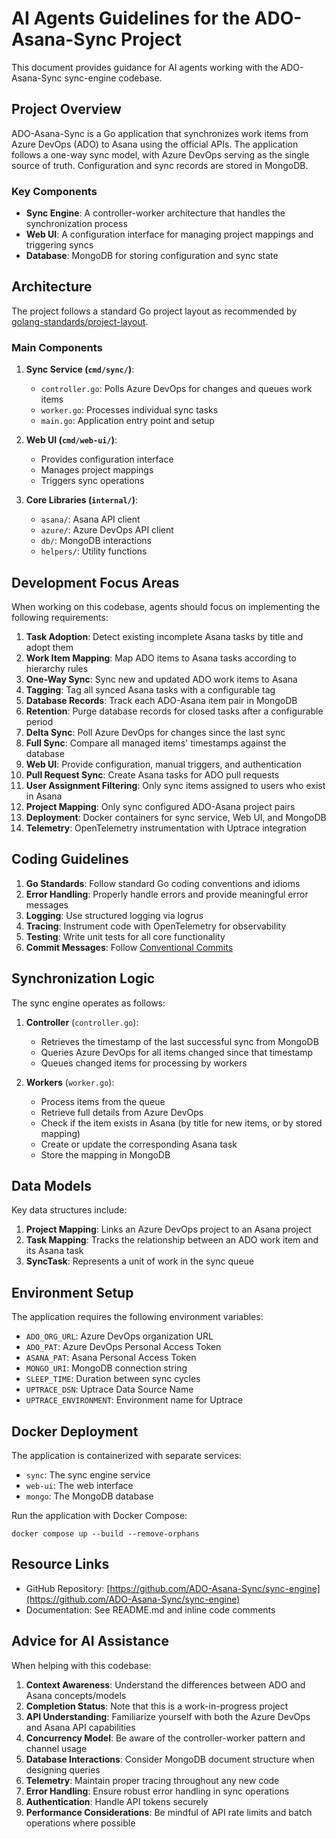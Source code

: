 # AI Agents Guidelines for the ADO-Asana-Sync Project

This document provides guidance for AI agents working with the ADO-Asana-Sync sync-engine codebase.

## Project Overview

ADO-Asana-Sync is a Go application that synchronizes work items from Azure DevOps (ADO) to Asana using the official APIs. The application follows a one-way sync model, with Azure DevOps serving as the single source of truth. Configuration and sync records are stored in MongoDB.

### Key Components

- **Sync Engine**: A controller-worker architecture that handles the synchronization process
- **Web UI**: A configuration interface for managing project mappings and triggering syncs
- **Database**: MongoDB for storing configuration and sync state

## Architecture

The project follows a standard Go project layout as recommended by [golang-standards/project-layout](https://github.com/golang-standards/project-layout).

### Main Components

1. **Sync Service (`cmd/sync/`)**: 
   - `controller.go`: Polls Azure DevOps for changes and queues work items
   - `worker.go`: Processes individual sync tasks
   - `main.go`: Application entry point and setup

2. **Web UI (`cmd/web-ui/`)**:
   - Provides configuration interface
   - Manages project mappings
   - Triggers sync operations

3. **Core Libraries (`internal/`)**:
   - `asana/`: Asana API client
   - `azure/`: Azure DevOps API client
   - `db/`: MongoDB interactions
   - `helpers/`: Utility functions

## Development Focus Areas

When working on this codebase, agents should focus on implementing the following requirements:

1. **Task Adoption**: Detect existing incomplete Asana tasks by title and adopt them
2. **Work Item Mapping**: Map ADO items to Asana tasks according to hierarchy rules
3. **One-Way Sync**: Sync new and updated ADO work items to Asana
4. **Tagging**: Tag all synced Asana tasks with a configurable tag
5. **Database Records**: Track each ADO-Asana item pair in MongoDB
6. **Retention**: Purge database records for closed tasks after a configurable period
7. **Delta Sync**: Poll Azure DevOps for changes since the last sync
8. **Full Sync**: Compare all managed items' timestamps against the database
9. **Web UI**: Provide configuration, manual triggers, and authentication
10. **Pull Request Sync**: Create Asana tasks for ADO pull requests
11. **User Assignment Filtering**: Only sync items assigned to users who exist in Asana
12. **Project Mapping**: Only sync configured ADO-Asana project pairs
13. **Deployment**: Docker containers for sync service, Web UI, and MongoDB
14. **Telemetry**: OpenTelemetry instrumentation with Uptrace integration

## Coding Guidelines

1. **Go Standards**: Follow standard Go coding conventions and idioms
2. **Error Handling**: Properly handle errors and provide meaningful error messages
3. **Logging**: Use structured logging via logrus
4. **Tracing**: Instrument code with OpenTelemetry for observability
5. **Testing**: Write unit tests for all core functionality
6. **Commit Messages**: Follow [Conventional Commits](https://www.conventionalcommits.org/)

## Synchronization Logic

The sync engine operates as follows:

1. **Controller** (`controller.go`):
   - Retrieves the timestamp of the last successful sync from MongoDB
   - Queries Azure DevOps for all items changed since that timestamp
   - Queues changed items for processing by workers

2. **Workers** (`worker.go`):
   - Process items from the queue
   - Retrieve full details from Azure DevOps
   - Check if the item exists in Asana (by title for new items, or by stored mapping)
   - Create or update the corresponding Asana task
   - Store the mapping in MongoDB

## Data Models

Key data structures include:

1. **Project Mapping**: Links an Azure DevOps project to an Asana project
2. **Task Mapping**: Tracks the relationship between an ADO work item and its Asana task
3. **SyncTask**: Represents a unit of work in the sync queue

## Environment Setup

The application requires the following environment variables:

- `ADO_ORG_URL`: Azure DevOps organization URL
- `ADO_PAT`: Azure DevOps Personal Access Token
- `ASANA_PAT`: Asana Personal Access Token
- `MONGO_URI`: MongoDB connection string
- `SLEEP_TIME`: Duration between sync cycles
- `UPTRACE_DSN`: Uptrace Data Source Name
- `UPTRACE_ENVIRONMENT`: Environment name for Uptrace

## Docker Deployment

The application is containerized with separate services:
- `sync`: The sync engine service
- `web-ui`: The web interface
- `mongo`: The MongoDB database

Run the application with Docker Compose:
```
docker compose up --build --remove-orphans
```

## Resource Links

- GitHub Repository: [https://github.com/ADO-Asana-Sync/sync-engine](https://github.com/ADO-Asana-Sync/sync-engine)
- Documentation: See README.md and inline code comments

## Advice for AI Assistance

When helping with this codebase:

1. **Context Awareness**: Understand the differences between ADO and Asana concepts/models
2. **Completion Status**: Note that this is a work-in-progress project
3. **API Understanding**: Familiarize yourself with both the Azure DevOps and Asana API capabilities
4. **Concurrency Model**: Be aware of the controller-worker pattern and channel usage
5. **Database Interactions**: Consider MongoDB document structure when designing queries
6. **Telemetry**: Maintain proper tracing throughout any new code
7. **Error Handling**: Ensure robust error handling in sync operations
8. **Authentication**: Handle API tokens securely
9. **Performance Considerations**: Be mindful of API rate limits and batch operations where possible
